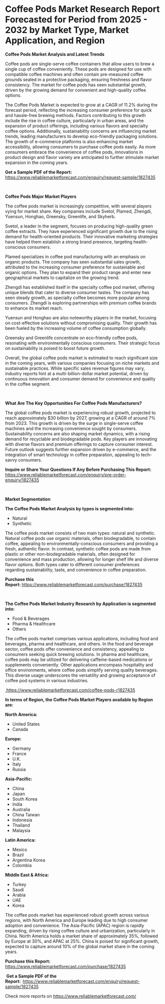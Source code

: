 <p><h1>Coffee Pods Market Research Report Forecasted for Period from 2025 -  2032 by Market Type, Market Application, and Region</h1></p><p><strong>Coffee Pods Market Analysis and Latest Trends</strong></p>
<p><p>Coffee pods are single-serve coffee containers that allow users to brew a single cup of coffee conveniently. These pods are designed for use with compatible coffee machines and often contain pre-measured coffee grounds sealed in a protective packaging, ensuring freshness and flavor consistency. The market for coffee pods has seen substantial growth, driven by the growing demand for convenient and high-quality coffee options.</p><p>The Coffee Pods Market is expected to grow at a CAGR of 11.2% during the forecast period, reflecting the increasing consumer preference for quick and hassle-free brewing methods. Factors contributing to this growth include the rise in coffee culture, particularly in urban areas, and the expansion of product offerings, including various flavors and specialty coffee options. Additionally, sustainability concerns are influencing market trends, leading manufacturers to develop eco-friendly packaging solutions. The growth of e-commerce platforms is also enhancing market accessibility, allowing consumers to purchase coffee pods easily. As more consumers embrace the convenience of coffee pods, innovations in product design and flavor variety are anticipated to further stimulate market expansion in the coming years.</p></p>
<p><strong>Get a Sample PDF of the Report:&nbsp;</strong> <a href="https://www.reliablemarketforecast.com/enquiry/request-sample/1827435?utm_campaign=3120&utm_medium=2&utm_source=Github&utm_content=ia&utm_term=07042025&utm_id=coffee-pods">https://www.reliablemarketforecast.com/enquiry/request-sample/1827435</a></p>
<p>&nbsp;</p>
<p><strong>Coffee Pods Major Market Players</strong></p>
<p><p>The coffee pods market is increasingly competitive, with several players vying for market share. Key companies include Svetol, Plamed, Zhengdi, Yuensun, Honghao, Greensky, Greenlife, and Skyherb. </p><p>Svetol, a leader in the segment, focuses on producing high-quality green coffee extracts. They have experienced significant growth due to the rising demand for health-oriented products. Their innovative marketing strategies have helped them establish a strong brand presence, targeting health-conscious consumers.</p><p>Plamed specializes in coffee pod manufacturing with an emphasis on organic products. The company has seen substantial sales growth, attributed to the increasing consumer preference for sustainable and organic options. They plan to expand their product range and enter new geographical markets to capitalize on the growing trend.</p><p>Zhengdi has established itself in the specialty coffee pod market, offering unique blends that cater to diverse consumer tastes. The company has seen steady growth, as specialty coffee becomes more popular among consumers. Zhengdi is exploring partnerships with premium coffee brands to enhance its market reach.</p><p>Yuensun and Honghao are also noteworthy players in the market, focusing on cost-effective solutions without compromising quality. Their growth has been fueled by the increasing volume of coffee consumption globally.</p><p>Greensky and Greenlife concentrate on eco-friendly coffee pods, resonating with environmentally conscious consumers. Their strategic focus on sustainability is poised to boost future growth.</p><p>Overall, the global coffee pods market is estimated to reach significant size in the coming years, with various companies focusing on niche markets and sustainable practices. While specific sales revenue figures may vary, industry reports hint at a multi-billion-dollar market potential, driven by continuous innovation and consumer demand for convenience and quality in the coffee segment.</p></p>
<p>&nbsp;</p>
<p><strong>What Are The Key Opportunities For Coffee Pods Manufacturers?</strong></p>
<p><p>The global coffee pods market is experiencing robust growth, projected to reach approximately $30 billion by 2027, growing at a CAGR of around 7% from 2023. This growth is driven by the surge in single-serve coffee machines and the increasing convenience sought by consumers. Sustainability concerns are also shaping market dynamics, with a rising demand for recyclable and biodegradable pods. Key players are innovating with diverse flavors and premium offerings to capture consumer interest. Future outlook suggests further expansion driven by e-commerce, and the integration of smart technology in coffee preparation, appealing to tech-savvy consumers.</p></p>
<p><strong>Inquire or Share Your Questions If Any Before Purchasing This Report:</strong> <a href="https://www.reliablemarketforecast.com/enquiry/pre-order-enquiry/1827435?utm_campaign=3120&utm_medium=2&utm_source=Github&utm_content=ia&utm_term=07042025&utm_id=coffee-pods">https://www.reliablemarketforecast.com/enquiry/pre-order-enquiry/1827435</a></p>
<p>&nbsp;</p>
<p><strong>Market Segmentation</strong></p>
<p><strong>The Coffee Pods Market Analysis by types is segmented into:</strong></p>
<p><ul><li>Natural</li><li>Synthetic</li></ul></p>
<p><p>The coffee pods market consists of two main types: natural and synthetic. Natural coffee pods use organic materials, often biodegradable, to contain coffee, appealing to environmentally-conscious consumers and providing a fresh, authentic flavor. In contrast, synthetic coffee pods are made from plastic or other non-biodegradable materials, often designed for convenience and mass production, allowing for longer shelf life and diverse flavor options. Both types cater to different consumer preferences regarding sustainability, taste, and convenience in coffee preparation.</p></p>
<p><strong>Purchase this Report:&nbsp;</strong><a href="https://www.reliablemarketforecast.com/purchase/1827435?utm_campaign=3120&utm_medium=2&utm_source=Github&utm_content=ia&utm_term=07042025&utm_id=coffee-pods">https://www.reliablemarketforecast.com/purchase/1827435</a></p>
<p>&nbsp;</p>
<p><strong>The Coffee Pods Market Industry Research by Application is segmented into:</strong></p>
<p><ul><li>Food & Beverages</li><li>Pharma & Healthcare</li><li>Others</li></ul></p>
<p><p>The coffee pods market comprises various applications, including food and beverages, pharma and healthcare, and others. In the food and beverage sector, coffee pods offer convenience and consistency, appealing to consumers seeking quick brewing solutions. In pharma and healthcare, coffee pods may be utilized for delivering caffeine-based medications or supplements conveniently. Other applications encompass hospitality and office environments, where coffee pods simplify serving quality beverages. This diverse usage underscores the versatility and growing acceptance of coffee pod systems in various industries.</p></p>
<p><a href="https://www.reliablemarketforecast.com/coffee-pods-r1827435?utm_campaign=3120&utm_medium=2&utm_source=Github&utm_content=ia&utm_term=07042025&utm_id=coffee-pods">&nbsp;https://www.reliablemarketforecast.com/coffee-pods-r1827435</a></p>
<p><strong>In terms of Region, the Coffee Pods Market Players available by Region are:</strong></p>
<p>
    <p> <strong> North America: </strong>
        <ul>
            <li>United States</li>
            <li>Canada</li>
        </ul>
        </p> 
    <p> <strong> Europe: </strong>
        <ul>
            <li>Germany</li>
            <li>France</li>
            <li>U.K.</li>
            <li>Italy</li>
            <li>Russia</li>
        </ul>
        </p> 
    <p> <strong> Asia-Pacific: </strong>
        <ul>
            <li>China</li>
            <li>Japan</li>
            <li>South Korea</li>
            <li>India</li>
            <li>Australia</li>
            <li>China Taiwan</li>
            <li>Indonesia</li>
            <li>Thailand</li>
            <li>Malaysia</li>
        </ul>
        </p> 
    <p> <strong> Latin America: </strong>
        <ul>
            <li>Mexico</li>
            <li>Brazil</li>
            <li>Argentina Korea</li>
            <li>Colombia</li>
        </ul>
        </p> 
    <p> <strong> Middle East & Africa: </strong>
        <ul>
            <li>Turkey</li>
            <li>Saudi</li>
            <li>Arabia</li>
            <li>UAE</li>
            <li>Korea</li>
        </ul>
    </p>
    </p>
<p><p>The coffee pods market has experienced robust growth across various regions, with North America and Europe leading due to high consumer adoption and convenience. The Asia-Pacific (APAC) region is rapidly expanding, driven by rising coffee culture and urbanization, particularly in China. North America holds a market share of approximately 35%, followed by Europe at 30%, and APAC at 25%. China is poised for significant growth, expected to capture around 10% of the global market share in the coming years.</p></p>
<p><strong>Purchase this Report: </strong><a href="https://www.reliablemarketforecast.com/purchase/1827435?utm_campaign=3120&utm_medium=2&utm_source=Github&utm_content=ia&utm_term=07042025&utm_id=coffee-pods">https://www.reliablemarketforecast.com/purchase/1827435</a></p>
<p>&nbsp;<strong>Get a Sample PDF of the Report:&nbsp;&nbsp;</strong><a href="https://www.reliablemarketforecast.com/enquiry/request-sample/1827435?utm_campaign=3120&utm_medium=2&utm_source=Github&utm_content=ia&utm_term=07042025&utm_id=coffee-pods">https://www.reliablemarketforecast.com/enquiry/request-sample/1827435</a></p>
<p><strong></strong></p>
<p>Check more reports on <a href="https://www.reliablemarketforecast.com/?utm_campaign=3120&utm_medium=2&utm_source=Github&utm_content=ia&utm_term=07042025&utm_id=coffee-pods">https://www.reliablemarketforecast.com/</a></p>